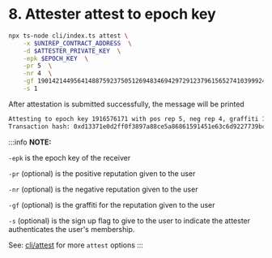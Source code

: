 # 8. Attester attest to epoch key

```bash
npx ts-node cli/index.ts attest \
    -x $UNIREP_CONTRACT_ADDRESS  \
    -d $ATTESTER_PRIVATE_KEY  \
    -epk $EPOCH_KEY  \
    -pr 5  \
    -nr 4  \
    -gf 19014214495641488759237505126948346942972912379615652741039992445865937985820  \
    -s 1
```

After attestation is submitted successfully, the message will be printed

```bash
Attesting to epoch key 1916576171 with pos rep 5, neg rep 4, graffiti 19014214495641488759237505126948346942972912379615652741039992445865937985820 and sign up flag 1
Transaction hash: 0xd13371e0d2ff0f3897a88ce5a86861591451e63c6d9227739bc7d8b7608f8206
```

:::info
**NOTE:**&#x20;

`-epk` is the epoch key of the receiver

`-pr` (optional) is the positive reputation given to the user

`-nr` (optional) is the negative reputation given to the user

`-gf` (optional) is the graffiti for the reputation given to the user

`-s` (optional) is the sign up flag to give to the user to indicate the attester authenticates the user's membership.

See: [cli/attest](../../cli/attestation.md) for more `attest` options
:::

